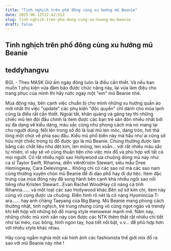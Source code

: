 ```yaml
---
title: "Tinh nghịch trên phố đông cùng xu hướng mũ Beanie"
date: 2025-06-12T22:42:51Z
slug: tinh-nghich-tren-pho-dong-cung-xu-huong-mu-beanie
draft: false
---
```


## Tinh nghịch trên phố đông cùng xu hướng mũ Beanie

## teddyhangvu

BGL - Theo MASK
Giữ ấm ngày đông luôn là điều cần thiết. Và nếu bạn muốn 1 phụ kiện vừa đảm bảo được chức năng này, lại vừa làm điệu cho trang phục của mình thì hãy rước ngay một "em" mũ Beanie nhé.

Mùa đông này, bên cạnh việc chuẩn bị cho mình những xu hướng quần áo mới nhất thì việc "update" các phụ kiện "độc quyền" chỉ dành cho mùa lạnh cũng là điều rất cần thiết. Ngoài tất, khăn quàng và găng tay thì những chiếc mũ len đội đầu chính là item được các bạn trẻ săn đón nhiều nhất bởi sự đa dạng về kiểu dáng, màu sắc cũng như phong cách mà nó mang lại cho người dùng. 
Nổi lên trong số đó là loại mũ len móc, dáng tròn, hơi thả lỏng một chút về phía sau đầu. Kiểu mũ phổ biến này mà hầu như ai cũng sở hữu một chiếc trong tủ đồ được gọi là mũ Beanie. Chúng thường được làm bằng các chất liệu như dệt kim, len mỏng, len xoắn... với rất nhiều màu sắc tự nhiên, vì vậy sẽ vô cùng thuận tiện cho việc mix đồ và phù hợp với tất cả mọi người. 
Có rất nhiều ngôi sao Hollywood ưa chuộng dòng mũ này như: ca sĩ Taylor Swift, Rihanna, diễn viênKristin Stewart, siêu mẫu Dree Hemingway, Cara Delevingne... Không chỉ có các sao nữ mà các sao nam cũng thường xuyên chọn mũ Beanie để đi dạo phố hay đi dự tiệc.
Item đặc trưng của mùa đông này đã song hành bên cạnh khá nhiều ngôi sao nổi tiếng như Kristen Stewart...Evan Rachel WoodHay cô nàng cá tính Rihanna...... và một loạt các sao Hollywood khác.Bên xứ sở kim chi, item này cũng vô cùng được ưa chuộng. Điển hình rõ nét là cô nàng Hyomincủa T-ara...... hay anh chàng Taeyang của Big Bang.
Mũ Beanie mang phong cách thường nhật, tinh nghịch, trẻ trung nhưng cũng vô cùng ngọt ngào và trendy khi kết hợp với những bộ đồ mang xtyle menswear mạnh mẽ. Năm nay, những chiếc mũ xinh xắn này còn được các NTK thêm thắt rất nhiều chi tiết như tai mèo, cục bông, hình ngón tay, họa tiết nổi bật, v.v... để phù hợp hơn với nhiều xtyle khác nhau. 

Hãy cùng ngắm nghía một vài hình ảnh các fashionista thế giới mix đồ ra sao với mũ Beanie này nhé !